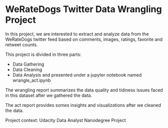 # WeRateDogs Twitter Data Wrangling Project

In this project, we are interested to extract and analyze data from the WeRateDogs twitter feed based on comments, images, ratings, favorite and retweet counts.  

This project is divided in three parts: 
- Data Gathering 
- Data Cleaning 
- Data Analysis 
and presented under a jupyter notebook named wrangle_act.ipynb

The wrangling report summarizes the data quality and tidiness issues faced in this dataset after we gathered the data. 

The act report provides somes insights and visualizations after we cleaned the data. 

Project context: Udacity Data Analyst Nanodegree Project
